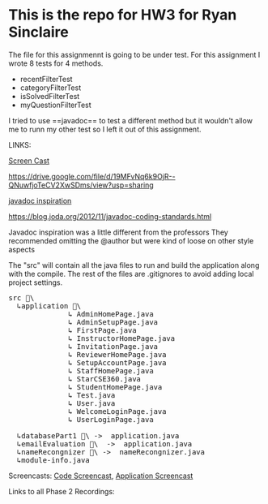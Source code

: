 # This is the repo for HW3 for Ryan Sinclaire

The file for this assignmennt is going to be under test.
For this assignment I wrote 8 tests for 4 methods.

- recentFilterTest
- categoryFilterTest
- isSolvedFilterTest
- myQuestionFilterTest

I tried to use ==javadoc== to test a different method but it wouldn't allow me to runn my other test so I left it out of this assignment.

LINKS:

[Screen Cast](https://drive.google.com/file/d/19MFvNq6k9OjR--QNuwfjoTeCV2XwSDms/view?usp=sharing)  

https://drive.google.com/file/d/19MFvNq6k9OjR--QNuwfjoTeCV2XwSDms/view?usp=sharing

[javadoc inspiration](https://blog.joda.org/2012/11/javadoc-coding-standards.html) 

https://blog.joda.org/2012/11/javadoc-coding-standards.html

Javadoc inspiration was a little different from the professors
They recommended omitting the @author but were kind of loose on other style aspects



The "src" will contain all the java files to run and build the application along with the compile. The rest of the files are .gitignores to avoid adding local project settings.

<pre>
src 📁\
  ↳application 📁\
              ↳ AdminHomePage.java
              ↳ AdminSetupPage.java
              ↳ FirstPage.java
              ↳ InstructorHomePage.java
              ↳ InvitationPage.java
              ↳ ReviewerHomePage.java
              ↳ SetupAccountPage.java
              ↳ StaffHomePage.java
              ↳ StarCSE360.java
              ↳ StudentHomePage.java
              ↳ Test.java
              ↳ User.java
              ↳ WelcomeLoginPage.java
              ↳ UserLoginPage.java

  ↳databasePart1 📁\ ->  application.java
  ↳emailEvaluation 📁\  ->  application.java
  ↳nameRecongnizer 📁\ ->  nameRecongnizer.java
  ↳module-info.java
</pre>

  Screencasts:
    [Code Screencast](https://drive.google.com/file/d/1b70YJkPmOlLkCJO6ii89kb8dm99qFwf9/view?usp=sharing), 
    [Application Screencast](https://drive.google.com/file/d/1rxsIsPX6_Pe-i_yS2lK6iKa5lBYoLnkN/view?usp=sharing)

Links to all Phase 2 Recordings:
